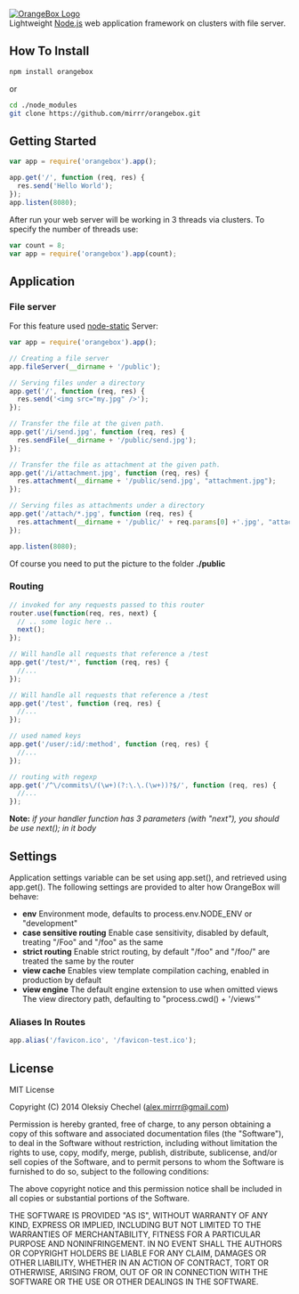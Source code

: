 [![OrangeBox Logo](http://msrv.su/i/OrangeBox.png)](https://github.com/mirrr/orangebox)   
Lightweight [Node.js](http://nodejs.org) web application framework on clusters with file server.
   
   

## How To Install   
```bash
npm install orangebox
```
or
```bash
cd ./node_modules
git clone https://github.com/mirrr/orangebox.git
```
   
   

## Getting Started
```js
var app = require('orangebox').app();

app.get('/', function (req, res) {
  res.send('Hello World');
});
app.listen(8080);
```
   

After run your web server will be working in 3 threads via clusters. To specify the number of threads use:   

```js
var count = 8;
var app = require('orangebox').app(count);
```
    
    




## Application    
   
### File server
For this feature used [node-static](https://github.com/cloudhead/node-static) Server:
```js
var app = require('orangebox').app();

// Creating a file server
app.fileServer(__dirname + '/public');

// Serving files under a directory
app.get('/', function (req, res) {
  res.send('<img src="my.jpg" />');
});

// Transfer the file at the given path.  
app.get('/i/send.jpg', function (req, res) {
  res.sendFile(__dirname + '/public/send.jpg');
});

// Transfer the file as attachment at the given path. 
app.get('/i/attachment.jpg', function (req, res) {
  res.attachment(__dirname + '/public/send.jpg', "attachment.jpg");
});

// Serving files as attachments under a directory 
app.get('/attach/*.jpg', function (req, res) {
  res.attachment(__dirname + '/public/' + req.params[0] +'.jpg', "attachment-" + req.params[0] + ".jpg");
});

app.listen(8080);
```
Of course you need to put the picture to the folder **./public**   
    
    
    
### Routing

```js
// invoked for any requests passed to this router
router.use(function(req, res, next) {
  // .. some logic here ..
  next();
});

// Will handle all requests that reference a /test
app.get('/test/*', function (req, res) {
  //...
});

// Will handle all requests that reference a /test
app.get('/test', function (req, res) {
  //...
});

// used named keys
app.get('/user/:id/:method', function (req, res) {
  //...
});

// routing with regexp
app.get('/^\/commits\/(\w+)(?:\.\.(\w+))?$/', function (req, res) {
  //...
});
```
**Note:** *if your handler function has 3 parameters (with "next"), you should be use next(); in it body*
   

## Settings
Application settings variable can be set using app.set(), and retrieved using app.get(). The following settings are provided to alter how OrangeBox will behave:

* **env** Environment mode, defaults to process.env.NODE_ENV or "development"
* **case sensitive routing** Enable case sensitivity, disabled by default, treating "/Foo" and "/foo" as the same
* **strict routing** Enable strict routing, by default "/foo" and "/foo/" are treated the same by the router
* **view cache** Enables view template compilation caching, enabled in production by default
* **view engine** The default engine extension to use when omitted
views The view directory path, defaulting to "process.cwd() + '/views'"   
   
   
### Aliases In Routes

```js
app.alias('/favicon.ico', '/favicon-test.ico');
```
   
   
   
## License
   
MIT License   
   
Copyright (C) 2014 Oleksiy Chechel (alex.mirrr@gmail.com)   
   
Permission is hereby granted, free of charge, to any person obtaining a copy of this software and associated documentation files (the "Software"), to deal in the Software without restriction, including without limitation the rights to use, copy, modify, merge, publish, distribute, sublicense, and/or sell copies of the Software, and to permit persons to whom the Software is furnished to do so, subject to the following conditions:   
   
The above copyright notice and this permission notice shall be included in all copies or substantial portions of the Software.   
   
THE SOFTWARE IS PROVIDED "AS IS", WITHOUT WARRANTY OF ANY KIND, EXPRESS OR IMPLIED, INCLUDING BUT NOT LIMITED TO THE WARRANTIES OF MERCHANTABILITY, FITNESS FOR A PARTICULAR PURPOSE AND NONINFRINGEMENT. IN NO EVENT SHALL THE AUTHORS OR COPYRIGHT HOLDERS BE LIABLE FOR ANY CLAIM, DAMAGES OR OTHER LIABILITY, WHETHER IN AN ACTION OF CONTRACT, TORT OR OTHERWISE, ARISING FROM, OUT OF OR IN CONNECTION WITH THE SOFTWARE OR THE USE OR OTHER DEALINGS IN THE SOFTWARE.
